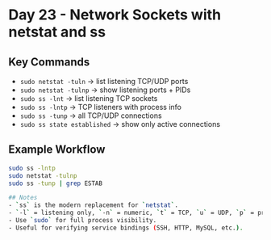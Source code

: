 # Day 23 - Network Sockets with netstat and ss

## Key Commands
- `sudo netstat -tuln` -> list listening TCP/UDP ports
- `sudo netstat -tulnp` -> show listening ports + PIDs
- `sudo ss -lnt` -> list listening TCP sockets
- `sudo ss -lntp` -> TCP listeners with process info
- `sudo ss -tunp` -> all TCP/UDP connections
- `sudo ss state established` -> show only active connections

## Example Workflow
```bash
sudo ss -lntp
sudo netstat -tulnp
sudo ss -tunp | grep ESTAB

## Notes
- `ss` is the modern replacement for `netstat`.
- `-l` = listening only, `-n` = numeric, `t` = TCP, `u` = UDP, `p` = process.
- Use `sudo` for full process visibility.
- Useful for verifying service bindings (SSH, HTTP, MySQL, etc.). 
